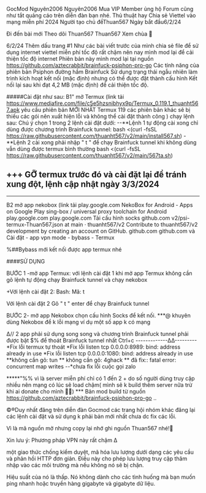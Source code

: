 
GocMod
Nguyên2006
Nguyên2006
Mua VIP Member ủng hộ Forum cũng như tắt quảng cáo trên diễn đàn bạn nhé.
 Thủ thuật hay
Chia sẻ Viettel vào mạng miễn phí 2024
 Người tạo chủ đềThuan567  Ngày bắt đầu6/2/24

Đi đến bài mới
Theo dõi
Thuan567
Thuan567
Xem chùa 👀

6/2/24
Thêm dấu trang
#1
Như các bài viết trước của mình chia sẻ file để sử dụng internet viettel miễn phí tốc độ rất chậm nên nay mình mod lại để cải thiện tốc độ internet
Phiên bản này mình mod lại tại nguồn https://github.com/aztecrabbit/brainfuck-psiphon-pro-go
Các tính năng của phiên bản Psiphon đường hầm Brainfuck
Sử dụng trạng thái ngẫu nhiên làm trình kích hoạt kết nối (mặc định) nhưng có thể được đặt thành cấu hình
Kết nối lại sau khi đạt 4,2 MB (mặc định) để cải thiện tốc độ.

#####Cài đặt như sau:
B1" mở Termux (link tải https://www.mediafire.com/file/c5e5hzsnibhyx9p/Termux_0.119.1_thuanht567.apk yêu cầu phiên bản MỚI NHẤT Termux 119 các phiên bản khác sẽ bị thiếu các gói nên xuất hiện lỗi và không thể cài đặt thành công ) chạy lệnh sau:
Chú ý chọn 1 trong 2 lệnh cài đặt dưới:
--**Lệnh 1 tự động cài xong chỉ dùng được chương trình Brainfuck tunnel:
bash <(curl -fsSL https://raw.githubusercontent.com/thuanht567/v2/main/install567.sh)
-**Lệnh 2 cài xong phải nhập " t " để chạy Brainfuck tunnel khi không dùng vẫn dùng được termux bình thường
bash <(curl -fsSL https://raw.githubusercontent.com/thuanht567/v2/main/567ta.sh)

+++ GỠ termux trước đó và cài đặt lại để tránh xung đột, lệnh cập nhật ngày 3/3/2024
-
***
B2 mở app nekobox (link tải
play.google.com
NekoBox for Android - Apps on Google Play
sing-box / universal proxy toolchain for Android
play.google.com play.google.com
Tải cấu hình socks
github.com
v2/psi-termux-Thuan567.json at main · thuanht567/v2
Contribute to thuanht567/v2 development by creating an account on GitHub.
github.com github.com
và
Cài đặt - app vpn mode - bybass - Termux

%##Bybass mới kết nối được app termux nhé


####SỬ DỤNG

BƯỚC 1 -mở app Termux:
với lệnh cài đặt 1 khi mở app Termux không cần gõ lệnh tự động chạy Brainfuck tunnel và chạy nekobox

+Với lệnh cài đặt 2:
Bash:
Mã:
 t

Với lệnh cài đặt 2
Gõ " t " enter để chạy Brainfuck tunnel



BƯỚC 2- mở app Nekobox chọn cấu hình Socks để kết nối.
***@ khuyên dùng Nekobox để k lỗi mạng ví dụ một số app k có mạng

∆// 2 app phải sử dụng song song và chương trình Brainfuck tunnel phải được bật
$% để thoát Brainfuck tunnel nhất Ctrl+c
-------------∆∆---------
*Fix lỗi termux tự thoát
*Fix lỗi listen tcp 0.0.0.0:8989: bind: address already in use
*Fix lỗi listen tcp 0.0.0.0:1080: bind: address already in use
**không cần gõ: tun
** không cần gõ: 4ghack
** đã fix:: fatal error: concurrent map writes
--*chưa fix lỗi cuộc gọi zalo

*****"%% vì là server miễn phí chỉ có 1 đến 2 + do số người dùng truy cập nhiều nên mạng có lúc sẽ load chậm( mình sẽ k build thêm server nữa trừ khi ai donate cho mình 🤣😎)
*** Bản mod build từ nguồn https://github.com/aztecrabbit/brainfuck-psiphon-pro-go ..

©®Duy nhất đăng trên diễn đàn Gocmod các trang hội nhóm khác đăng lại các lệnh cài đặt và sử dụng k phải bản mới nhất chưa dc fix các lỗi.

Vì là mã nguồn mở nhưng copy lại nhớ ghi nguồn Thuan567 nhé!🤩


Xin lưu ý: Phương pháp VPN này rất chậm ∆

một giao thức chống kiểm duyệt, mã hóa lưu lượng dưới dạng các yêu cầu và phản hồi HTTP đơn giản. Điều này cho phép lưu lượng truy cập thâm nhập vào các môi trường mà nếu không nó sẽ bị chặn.

Hiệu suất của nó là thấp. Nó không dành cho các tình huống mà bạn muốn ping nhanh hoặc truyền hàng gigabyte và gigabyte dữ liệu.
